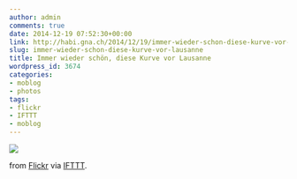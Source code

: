 ```yaml
---
author: admin
comments: true
date: 2014-12-19 07:52:30+00:00
link: http://habi.gna.ch/2014/12/19/immer-wieder-schon-diese-kurve-vor-lausanne/
slug: immer-wieder-schon-diese-kurve-vor-lausanne
title: Immer wieder schön, diese Kurve vor Lausanne
wordpress_id: 3674
categories:
- moblog
- photos
tags:
- flickr
- IFTTT
- moblog
---
```


![](http://ift.tt/1C6TA6I)  

from [Flickr](http://flic.kr/p/qbhwNZ) via [IFTTT](http://ift.tt/1c4nCfM).
